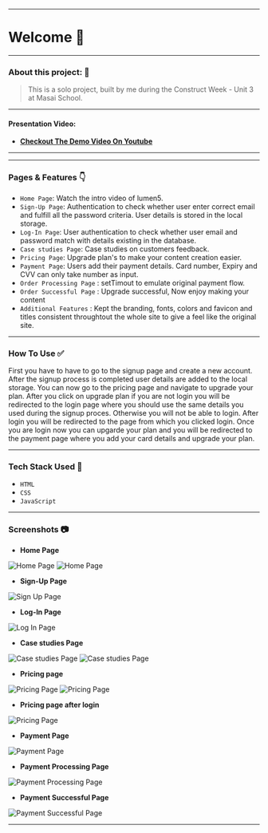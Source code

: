 

---
# Welcome :wave:
---

### About this project: :raised_hands:

> This is a solo project, built by me during the Construct Week - Unit 3 at Masai School.

---

#### Presentation Video: 
- **[Checkout The Demo Video On Youtube](https://youtu.be/MT98x9JEw54)**

---

---

### Pages & Features :point_down:

- `Home Page`: Watch the intro video of lumen5.
- `Sign-Up Page`: Authentication to check whether user enter correct email and fulfill all the password criteria. User details is stored in the local storage.
- `Log-In Page`: User authentication to check whether user email and password match with details existing in the database.
- `Case studies Page`: Case studies on customers feedback.
- `Pricing Page`: Upgrade plan's to make your content creation easier.
- `Payment Page`: Users add their payment details. Card number, Expiry and CVV can only take number as input.
- `Order Processing Page` : setTimout to emulate original payment flow.
- `Order Successful Page` : Upgrade successful, Now enjoy making your content
- `Additional Features` : Kept the branding, fonts, colors and favicon and titles consistent throughtout the whole site to give a feel like the original site.

---

### How To Use ✅

First you have to have to go to the signup page and create a new account. After the signup process is completed user details are added to the local storage. You can now go to the pricing page and navigate to upgrade your plan. After you click on upgrade plan if you are not login you will be redirected to the login page where you should use the same details you used during the signup proces. Otherwise you will not be able to login. After login you will be redirected to the page from which you clicked login. Once you are login now you can upgarde your plan and you will be redirected to the payment page where you add your card details and upgrade your plan.

---

### Tech Stack Used :wrench:

- `HTML`
- `CSS`
- `JavaScript`

---

### Screenshots :camera:

- **Home Page**

![Home Page](https://github.com/yashraj-m/lumen5-clone/blob/main/screenshots/homepage_1.png?raw=true)
![Home Page](https://github.com/yashraj-m/lumen5-clone/blob/main/screenshots/homepage_2.png?raw=true)



- **Sign-Up Page**

![Sign Up Page](https://github.com/yashraj-m/lumen5-clone/blob/main/screenshots/sign_up.png?raw=true)


- **Log-In Page**

![Log In Page](https://github.com/yashraj-m/lumen5-clone/blob/main/screenshots/login.png?raw=true)


- **Case studies Page**

![Case studies Page](https://github.com/yashraj-m/lumen5-clone/blob/main/screenshots/casestudies-1.png?raw=true)
![Case studies Page](https://github.com/yashraj-m/lumen5-clone/blob/main/screenshots/casestudies-2.png?raw=true)


- **Pricing page**

![Pricing Page](https://github.com/yashraj-m/lumen5-clone/blob/main/screenshots/price-1.png?raw=true)
![Pricing Page](https://github.com/yashraj-m/lumen5-clone/blob/main/screenshots/price-2.png?raw=true)

- **Pricing page after login**

![Pricing Page](https://github.com/yashraj-m/lumen5-clone/blob/main/screenshots/price-3.png?raw=true)


- **Payment Page**

![Payment Page](https://github.com/yashraj-m/lumen5-clone/blob/main/screenshots/payment.png?raw=true)

- **Payment Processing Page**

![Payment Processing Page](https://github.com/yashraj-m/lumen5-clone/blob/main/screenshots/payment_processing.png?raw=true)

- **Payment Successful Page**

![Payment Successful Page](https://github.com/yashraj-m/lumen5-clone/blob/main/screenshots/payment_successful.png?raw=true)


---
